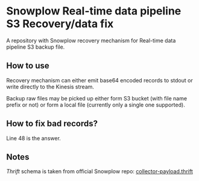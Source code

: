 # Snowplow Real-time data pipeline S3 Recovery/data fix
A repository with Snowplow recovery mechanism for Real-time data pipeline S3 backup file.

## How to use
Recovery mechanism can either emit base64 encoded records to stdout or write directly to the Kinesis stream.

Backup raw files may be picked up either form S3 bucket (with file name prefix or not) or form a local file (currently only a single one supported).

## How to fix bad records?

Line 48 is the answer.

## Notes
_Thrift_ schema is taken from official Snowplow repo: [collector-payload.thrift](https://github.com/snowplow/snowplow/blob/master/2-collectors/thrift-schemas/collector-payload-1/src/main/thrift/collector-payload.thrift)
